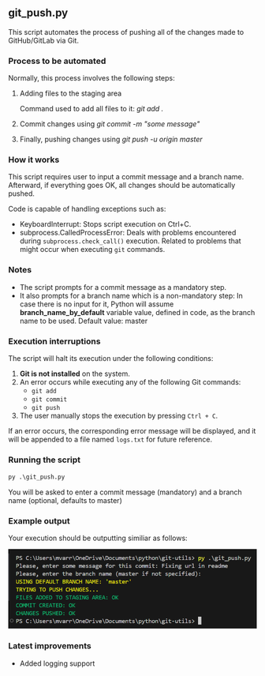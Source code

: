 ## git_push.py

This script automates the process of pushing all of the changes made to GitHub/GitLab via Git. 

### Process to be automated

Normally, this process involves the following steps:

1. Adding files to the staging area
    
    Command used to add all files to it: *git add .*

2. Commit changes using *git commit -m "some message"*

3. Finally, pushing changes using *git push -u origin master*

### How it works

This script requires user to input a commit message and a branch name. Afterward, if everything goes OK, all changes should be automatically pushed.

Code is capable of handling exceptions such as:

- KeyboardInterrupt: Stops script execution on Ctrl+C.
- subprocess.CalledProcessError: Deals with problems encountered during `subprocess.check_call()` execution. Related to problems that might occur when executing `git` commands.

### Notes

- The script prompts for a commit message as a mandatory step.
- It also prompts for a branch name which is a non-mandatory step: In case there is no input for it, Python will assume **branch_name_by_default** variable value, defined in code, as the branch name to be used. Default value: master

### Execution interruptions

The script will halt its execution under the following conditions:
1. **Git is not installed** on the system.
2. An error occurs while executing any of the following Git commands:
   - `git add`
   - `git commit`
   - `git push`
3. The user manually stops the execution by pressing `Ctrl + C`.

If an error occurs, the corresponding error message will be displayed, and it will be appended to a file named `logs.txt` for future reference.
 
### Running the script

```python 
py .\git_push.py
```

You will be asked to enter a commit message (mandatory) and a branch name (optional, defaults to master)

### Example output

Your execution should be outputting similiar as follows:

![alt text](success_output.png)

### Latest improvements

- Added logging support